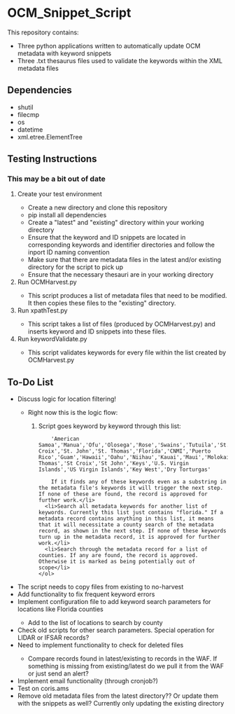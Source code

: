 # OCM_Snippet_Script
This repository contains:
<ul>
  <li>Three python applications written to automatically update OCM metadata with keyword snippets</li>
  <li>Three .txt thesaurus files used to validate the keywords within the XML metadata files</li>
</ul>

## Dependencies
<ul>
  <li>shutil</li>
  <li>filecmp</li>
  <li>os</li>
  <li>datetime</li>
  <li>xml.etree.ElementTree</li>
</ul>

## Testing Instructions
### This may be a bit out of date
<ol>
  <li>Create your test environment</li>
  <ul>
    <li>Create a new directory and clone this repository</li>
    <li>pip install all dependencies</li>
    <li>Create a "latest" and "existing" directory within your working directory</li> 
    <li>Ensure that the keyword and ID snippets are located in corresponding keywords and identifier directories and follow the inport ID naming convention</li>
    <li>Make sure that there are metadata files in the latest and/or existing directory for the script to pick up</li>
    <li>Ensure that the necessary thesauri are in your working directory</li>
  </ul>
  <li>Run OCMHarvest.py</li>
    <ul>
      <li>This script produces a list of metadata files that need to be modified. It then copies these files 
      to the "existing" directory.</li>
    </ul>
  
  <li>Run xpathTest.py</li>
    <ul>
      <li>This script takes a list of files (produced by OCMHarvest.py) and inserts keyword
      and ID snippets into these files.</li>
    </ul>

  <li>Run keywordValidate.py</li>
    <ul>
      <li>This script validates keywords for every file within the list created by OCMHarvest.py</li>
    </ul>
</ol>

## To-Do List
<ul>
  <li>Discuss logic for location filtering!</li>
  <ul>
    <li>Right now this is the logic flow:</li>
    <ol>
      <li>Script goes keyword by keyword through this list: 
        
        'American Samoa','Manua','Ofu','Olosega','Rose','Swains','Tutuila','St. Croix','St. John','St. Thomas','Florida','CNMI','Puerto Rico','Guam','Hawaii','Oahu','Niihau','Kauai','Maui','Molokai','Lanai','St Thomas','St Croix','St John','Keys','U.S. Virgin Islands','US Virgin Islands','Key West','Dry Torturgas'  
        
        If it finds any of these keywords even as a substring in the metadata file's keywords it will trigger the next step. If none of these are found, the record is approved for further work.</li>
      <li>Search all metadata keywords for another list of keywords. Currently this list just contains "florida." If a metadata record contains anything in this list, it means that it will necessitate a county search of the metadata record, as shown in the next step. If none of these keywords turn up in the metadata record, it is approved for further work.</li>
      <li>Search through the metadata record for a list of counties. If any are found, the record is approved. Otherwise it is marked as being potentially out of scope</li>
    </ol>
  </ul>
  <li>The script needs to copy files from existing to no-harvest</li>
  <li>Add functionality to fix frequent keyword errors</li>
  <li>Implement configuration file to add keyword search parameters for locations like Florida counties</li>
  <ul>
    <li>Add to the list of locations to search by county</li>
  </ul>
  <li>Check old scripts for other search parameters. Special operation for LIDAR or IFSAR records?</li>
  <li>Need to implement functionality to check for deleted files</li>
    <ul>
      <li>Compare records found in latest/existing to records in the WAF. If something is missing from existing/latest do we pull it from the WAF or just send an alert?</li>
    </ul>
  <li>Implement email functionality (through cronjob?)</li>
  <li>Test on coris.ams</li>
  <li>Remove old metadata files from the latest directory?? Or update them with the snippets as well? Currently only updating the existing directory</li>
</ul>

